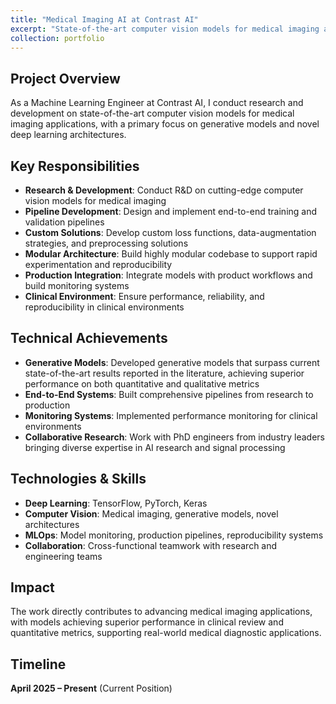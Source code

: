 ```yaml
---
title: "Medical Imaging AI at Contrast AI"
excerpt: "State-of-the-art computer vision models for medical imaging applications with focus on generative models"
collection: portfolio
---
```


## Project Overview

As a Machine Learning Engineer at Contrast AI, I conduct research and development on state-of-the-art computer vision models for medical imaging applications, with a primary focus on generative models and novel deep learning architectures.

## Key Responsibilities

- **Research & Development**: Conduct R&D on cutting-edge computer vision models for medical imaging
- **Pipeline Development**: Design and implement end-to-end training and validation pipelines
- **Custom Solutions**: Develop custom loss functions, data-augmentation strategies, and preprocessing solutions
- **Modular Architecture**: Build highly modular codebase to support rapid experimentation and reproducibility
- **Production Integration**: Integrate models with product workflows and build monitoring systems
- **Clinical Environment**: Ensure performance, reliability, and reproducibility in clinical environments

## Technical Achievements

- **Generative Models**: Developed generative models that surpass current state-of-the-art results reported in the literature, achieving superior performance on both quantitative and qualitative metrics
- **End-to-End Systems**: Built comprehensive pipelines from research to production
- **Monitoring Systems**: Implemented performance monitoring for clinical environments
- **Collaborative Research**: Work with PhD engineers from industry leaders bringing diverse expertise in AI research and signal processing

## Technologies & Skills

- **Deep Learning**: TensorFlow, PyTorch, Keras
- **Computer Vision**: Medical imaging, generative models, novel architectures
- **MLOps**: Model monitoring, production pipelines, reproducibility systems
- **Collaboration**: Cross-functional teamwork with research and engineering teams

## Impact

The work directly contributes to advancing medical imaging applications, with models achieving superior performance in clinical review and quantitative metrics, supporting real-world medical diagnostic applications.

## Timeline

**April 2025 – Present** (Current Position)